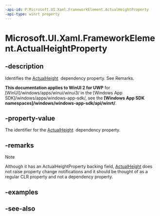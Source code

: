 ```yaml
---
-api-id: P:Microsoft.UI.Xaml.FrameworkElement.ActualHeightProperty
-api-type: winrt property
---
```


<!-- Property syntax
public Windows.UI.Xaml.DependencyProperty ActualHeightProperty { get; }
-->

# Microsoft.UI.Xaml.FrameworkElement.ActualHeightProperty

## -description
Identifies the [ActualHeight](frameworkelement_actualheight.md)  dependency property. See Remarks.

**This documentation applies to WinUI 2 for UWP** for [WinUI]/windows/apps/winui/winui3/ in the [Windows App SDK]/windows/apps/windows-app-sdk/, see the **[Windows App SDK namespaces]/windows/windows-app-sdk/api/winrt/**.

## -property-value
The identifier for the [ActualHeight](frameworkelement_actualheight.md)  dependency property.

## -remarks
> [!NOTE]
> Although it has an ActualHeightProperty backing field, [ActualHeight](frameworkelement_actualheight.md) does not raise property change notifications and it should be thought of as a regular CLR property and not a dependency property.

## -examples

## -see-also
